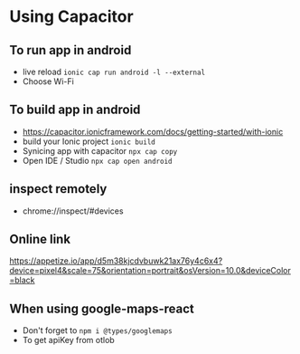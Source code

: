 # Using Capacitor

## To run app in android

- live reload `ionic cap run android -l --external`
- Choose Wi-Fi

## To build app in android

- https://capacitor.ionicframework.com/docs/getting-started/with-ionic
- build your Ionic project `ionic build`
- Synicing app with capacitor `npx cap copy`
- Open IDE / Studio `npx cap open android`

## inspect remotely

- chrome://inspect/#devices

## Online link

https://appetize.io/app/d5m38kjcdvbuwk21ax76y4c6x4?device=pixel4&scale=75&orientation=portrait&osVersion=10.0&deviceColor=black

## When using google-maps-react

- Don't forget to `npm i @types/googlemaps`
- To get apiKey from otlob
